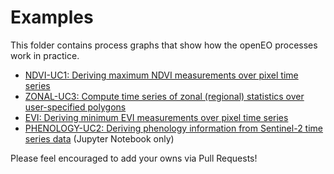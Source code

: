 # Examples

This folder contains process graphs that show how the openEO processes work in practice.

* [NDVI-UC1: Deriving maximum NDVI measurements over pixel time series](ndvi-uc1/README.md)
* [ZONAL-UC3: Compute time series of zonal (regional) statistics over user-specified polygons](zonal-uc3/README.md)
* [EVI: Deriving minimum EVI measurements over pixel time series](evi/README.md)
* [PHENOLOGY-UC2: Deriving phenology information from Sentinel-2 time series data](phenology-uc2/Phenology.ipynb) (Jupyter Notebook only)

Please feel encouraged to add your owns via Pull Requests!

